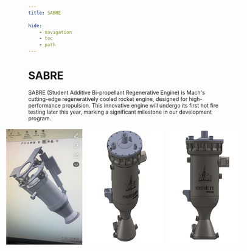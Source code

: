 ```yaml
---
title: SABRE

hide:
    - navigation
    - toc
    - path
---
```


# SABRE

SABRE (Student Additive Bi-propellant Regenerative Engine) is Mach's cutting-edge regeneratively cooled rocket engine, designed for high-performance propulsion. This innovative engine will undergo its first hot fire testing later this year, marking a significant milestone in our development program.

<div style="display: flex; gap: 10px; margin: 20px 0; justify-content: center;">
    <img src="IMG_4194.png" alt="SABRE engine assembly" style="max-width: 200px; height: auto;">
    <img src="image.png" alt="SABRE engine detail" style="max-width: 200px; height: auto;">
    <img src="image.webp" alt="SABRE engine testing setup" style="max-width: 200px; height: auto;">
</div>

